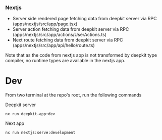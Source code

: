 ### Nextjs

- Server side rendered page fetching data from deepkit server via RPC (apps/nextjs/src/app/page.tsx)
- Server action fetching data from deepkit server via RPC (apps/nextjs/src/app/actions/UserActions.ts)
- Next route fetching data from deepkit server via RPC (apps/nextjs/src/app/api/hello/route.ts)

Note that as the code from nextjs app is not transformed by deepkit type compiler, no runtime types are available in the nextjs app.

# Dev
From two terminal at the repo's root, run the following commands

Deepkit server
```shell
nx run deepkit-app:dev
```

Next app
```shell
nx run nextjs:serve:development
```

